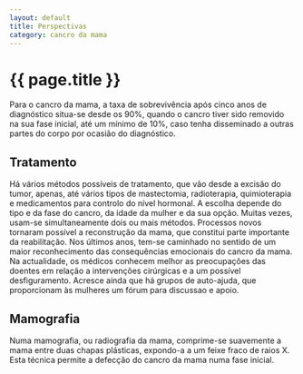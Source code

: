 ```yaml
---
layout: default
title: Perspectivas
category: cancro da mama
---
```


# {{ page.title }}

<p>Para o cancro da mama, a taxa de sobrevivência após cinco anos de diagnóstico situa-se desde os 90%, quando o cancro tiver sido removido na sua fase inicial, até um mínimo de 10%, caso tenha disseminado a outras partes do corpo por ocasião do diagnóstico. </p> 
<h2>Tratamento </h2> 
<p>Há vários métodos possíveis de tratamento, que vão desde a excisão do tumor, apenas, até vários tipos de mastectomia, radioterapia, quimioterapia e medicamentos para controlo do nível hormonal. A escolha depende do tipo e da fase do cancro, da idade da mulher e da sua opção. Muitas vezes, usam-se simultaneamente dois ou mais métodos. Processos novos tornaram possível a reconstrução da mama, que constitui parte importante da reabilitação. Nos últimos anos, tem-se caminhado no sentido de um maior reconhecimento das consequências emocionais do cancro da mama. Na actualidade, os médicos conhecem melhor as preocupações das doentes em relação a intervenções cirúrgicas e a um possível desfiguramento. Acresce ainda que há grupos de auto-ajuda, que proporcionam às mulheres um fórum para discussao e apoio.</p> 
<h2>Mamografia</h2> 
<p> Numa mamografia, ou radiografia da mama, comprime-se suavemente a mama entre duas chapas plásticas, expondo-a a um feixe fraco de raios X. Esta técnica permite a defecção do cancro da mama numa fase inicial.</p> 